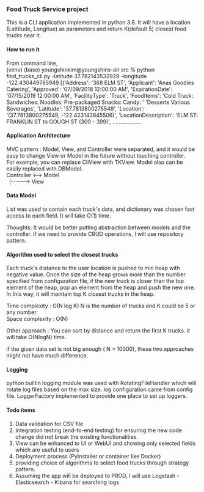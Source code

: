 ### **Food Truck Service project**

This is a CLI application implemented in python 3.8. 
It will have a location (Lattitude, Longitue) as parameters and return K(default 5) closest food trucks near it.

#### **How to run it**

From command line,  
(venv) (base) youngshinkim@youngshins-air src % python find_trucks_cli.py -latitude 37.782143532929 -longitude -122.430449785949
[{'Address': '368 ELM ST',
  'Applicant': 'Anas Goodies Catering',
  'Approved': '07/09/2018 12:00:00 AM',
  'ExpirationDate': '07/15/2019 12:00:00 AM',
  'FacilityType': 'Truck',
  'FoodItems': 'Cold Truck: Sandwiches: Noodles:  Pre-packaged Snacks: Candy: '
               'Desserts Various Beverages',
  'Latitude': '37.7813800275549',
  'Location': '(37.7813800275549, -122.423143845506)',
  'LocationDescription': 'ELM ST: FRANKLIN ST to GOUGH ST (300 - 399)',
...................

#### **Application Architecture**
MVC pattern  :   Model, View, and Controller were separated, and it would be easy to change View or Model in the future without touching controller.  
For example, you can replace CliView with TKView.  Model also can be easily replaced with DBModel.  
Controller <--> Model   
` `|-----> View


#### **Data Model**

List was used to contain each truck's data, and dictionary was chosen fast access to each field. It will take O(1) time.

Thoughts:
It would be better putting abstraction between models and the controller. 
If we need to provide CRUD operations, I will use repository pattern. 

#### **Algorithm used to select the closest trucks**

Each truck's distance to the user location is pushed to min heap with negative value. 
Once the size of the heap grows more than the number specified from configuration file, 
if the new truck is closer than the top element of the heap, pop an element from the heap 
and push the new one. In this way, it will maintain top K closest trucks in the heap.

Time complexity : O(N log K)  N is the number of trucks and K could be 5 or any number.  
Space complexity : O(N)

Other approach : You can sort by distance and return the first K trucks. it will take O(NlogN) time.  

if the given data set is not big enough ( N > 10000), these two approaches might not have much difference.

#### **Logging**
python builtin logging module was used with RotatingFileHandler which will rotate log files based on the max size.
log configuration came from config file. LoggerFactory implemented to provide one place to set up loggers. 

#### **Todo items**
1. Data validation for CSV file
2. Integration testing (end-to-end testing) for ensuring the new code change did not break the existing functionalities.
3. View can be enhanced to UI or WebUI and showing only selected fields which are useful to users
4. Deployment process (PyInstaller or container like Docker)
5. providing choice of algorithms to select food trucks through strategy pattern. 
6. Assuming the app will be deployed to PROD, I will use Logstash - Elasticsearch - Kibana for searching logs
